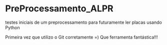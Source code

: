 # PreProcessamento_ALPR
testes iniciais de um preprocessamento para futuramente ler placas usando Python

Primeira vez que utilizo o Git corretamente =)
Que ferramenta fantástica!!!

